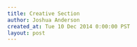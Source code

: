 ```yaml
---
title: Creative Section
author: Joshua Anderson
created_at: Tue 10 Dec 2014 0:00:00 PST
layout: post
---
```

